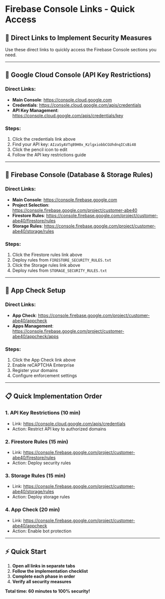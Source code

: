 # Firebase Console Links - Quick Access

## 🎯 **Direct Links to Implement Security Measures**

Use these direct links to quickly access the Firebase Console sections you need.

---

## 🔗 **Google Cloud Console (API Key Restrictions)**

### **Direct Links:**
- **Main Console**: https://console.cloud.google.com
- **Credentials**: https://console.cloud.google.com/apis/credentials
- **API Key Management**: https://console.cloud.google.com/apis/credentials/key

### **Steps:**
1. Click the credentials link above
2. Find your API key: `AIzaSyAVTq89H0x_KzlgxiobbCGUhdnqICsBi48`
3. Click the pencil icon to edit
4. Follow the API key restrictions guide

---

## 🔗 **Firebase Console (Database & Storage Rules)**

### **Direct Links:**
- **Main Console**: https://console.firebase.google.com
- **Project Selection**: https://console.firebase.google.com/project/customer-abe40
- **Firestore Rules**: https://console.firebase.google.com/project/customer-abe40/firestore/rules
- **Storage Rules**: https://console.firebase.google.com/project/customer-abe40/storage/rules

### **Steps:**
1. Click the Firestore rules link above
2. Deploy rules from `FIRESTORE_SECURITY_RULES.txt`
3. Click the Storage rules link above
4. Deploy rules from `STORAGE_SECURITY_RULES.txt`

---

## 🔗 **App Check Setup**

### **Direct Links:**
- **App Check**: https://console.firebase.google.com/project/customer-abe40/appcheck
- **Apps Management**: https://console.firebase.google.com/project/customer-abe40/appcheck/apps

### **Steps:**
1. Click the App Check link above
2. Enable reCAPTCHA Enterprise
3. Register your domains
4. Configure enforcement settings

---

## 📋 **Quick Implementation Order**

### **1. API Key Restrictions (10 min)**
- Link: https://console.cloud.google.com/apis/credentials
- Action: Restrict API key to authorized domains

### **2. Firestore Rules (15 min)**
- Link: https://console.firebase.google.com/project/customer-abe40/firestore/rules
- Action: Deploy security rules

### **3. Storage Rules (15 min)**
- Link: https://console.firebase.google.com/project/customer-abe40/storage/rules
- Action: Deploy storage rules

### **4. App Check (20 min)**
- Link: https://console.firebase.google.com/project/customer-abe40/appcheck
- Action: Enable bot protection

---

## ⚡ **Quick Start**

1. **Open all links in separate tabs**
2. **Follow the implementation checklist**
3. **Complete each phase in order**
4. **Verify all security measures**

**Total time: 60 minutes to 100% security!**
